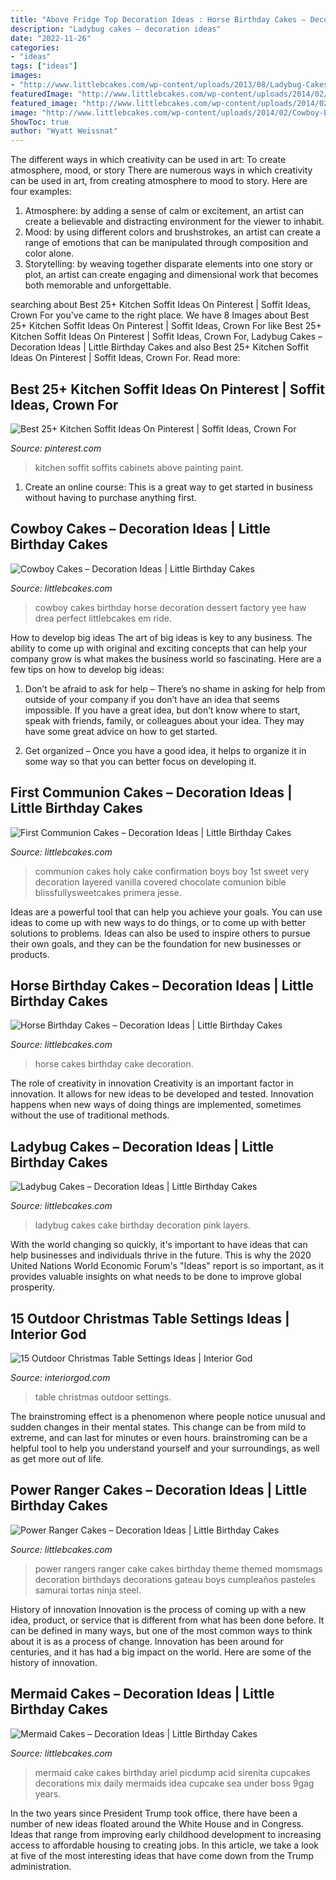 ```yaml
---
title: "Above Fridge Top Decoration Ideas : Horse Birthday Cakes – Decoration Ideas"
description: "Ladybug cakes – decoration ideas"
date: "2022-11-26"
categories:
- "ideas"
tags: ["ideas"]
images:
- "http://www.littlebcakes.com/wp-content/uploads/2013/08/Ladybug-Cakes-Images.jpg"
featuredImage: "http://www.littlebcakes.com/wp-content/uploads/2014/02/First-Holy-Communion-Cakes-886x1024.jpg"
featured_image: "http://www.littlebcakes.com/wp-content/uploads/2014/02/First-Holy-Communion-Cakes-886x1024.jpg"
image: "http://www.littlebcakes.com/wp-content/uploads/2014/02/Cowboy-Birthday-Cakes-For-Kids-645x1024.jpg"
ShowToc: true
author: "Wyatt Weissnat"
---
```



The different ways in which creativity can be used in art: To create atmosphere, mood, or story
There are numerous ways in which creativity can be used in art, from creating atmosphere to mood to story. Here are four examples:
1. Atmosphere: by adding a sense of calm or excitement, an artist can create a believable and distracting environment for the viewer to inhabit.
2. Mood: by using different colors and brushstrokes, an artist can create a range of emotions that can be manipulated through composition and color alone.
3. Storytelling: by weaving together disparate elements into one story or plot, an artist can create engaging and dimensional work that becomes both memorable and unforgettable.

	

		
searching about Best 25+ Kitchen Soffit Ideas On Pinterest | Soffit Ideas, Crown For you've came to the right place. We have 8 Images about Best 25+ Kitchen Soffit Ideas On Pinterest | Soffit Ideas, Crown For like Best 25+ Kitchen Soffit Ideas On Pinterest | Soffit Ideas, Crown For, Ladybug Cakes – Decoration Ideas | Little Birthday Cakes and also Best 25+ Kitchen Soffit Ideas On Pinterest | Soffit Ideas, Crown For. Read more:
		
    
## Best 25+ Kitchen Soffit Ideas On Pinterest | Soffit Ideas, Crown For

<img loading=lazy src="https://i.pinimg.com/736x/94/d0/71/94d071b65f05d75c7f607399e82dd5b2.jpg" onerror="this.onerror=null;this.src='https://tse2.mm.bing.net/th?id=OIP.uC6iyusImsJP0-oYOaAaQwHaK2&amp;pid=15.1';" alt="Best 25+ Kitchen Soffit Ideas On Pinterest | Soffit Ideas, Crown For">

_Source: pinterest.com_

>kitchen soffit soffits cabinets above painting paint. 

	

1. Create an online course: This is a great way to get started in business without having to purchase anything first.

    
## Cowboy Cakes – Decoration Ideas | Little Birthday Cakes

<img loading=lazy src="http://www.littlebcakes.com/wp-content/uploads/2014/02/Cowboy-Birthday-Cakes-For-Kids-645x1024.jpg" onerror="this.onerror=null;this.src='https://tse3.mm.bing.net/th?id=OIP.5lbahbJH74qALxPF8bH_rQHaLw&amp;pid=15.1';" alt="Cowboy Cakes – Decoration Ideas | Little Birthday Cakes">

_Source: littlebcakes.com_

>cowboy cakes birthday horse decoration dessert factory yee haw drea perfect littlebcakes em ride. 

	

How to develop big ideas
The art of big ideas is key to any business. The ability to come up with original and exciting concepts that can help your company grow is what makes the business world so fascinating. Here are a few tips on how to develop big ideas:
1. Don’t be afraid to ask for help – There’s no shame in asking for help from outside of your company if you don’t have an idea that seems impossible. If you have a great idea, but don’t know where to start, speak with friends, family, or colleagues about your idea. They may have some great advice on how to get started.

2. Get organized – Once you have a good idea, it helps to organize it in some way so that you can better focus on developing it.

    
## First Communion Cakes – Decoration Ideas | Little Birthday Cakes

<img loading=lazy src="http://www.littlebcakes.com/wp-content/uploads/2014/02/First-Holy-Communion-Cakes-886x1024.jpg" onerror="this.onerror=null;this.src='https://tse2.mm.bing.net/th?id=OIP.9eEUtjL5XDkim36JdGbgMQHaIj&amp;pid=15.1';" alt="First Communion Cakes – Decoration Ideas | Little Birthday Cakes">

_Source: littlebcakes.com_

>communion cakes holy cake confirmation boys boy 1st sweet very decoration layered vanilla covered chocolate comunion bible blissfullysweetcakes primera jesse. 

	

Ideas are a powerful tool that can help you achieve your goals. You can use ideas to come up with new ways to do things, or to come up with better solutions to problems. Ideas can also be used to inspire others to pursue their own goals, and they can be the foundation for new businesses or products.

    
## Horse Birthday Cakes – Decoration Ideas | Little Birthday Cakes

<img loading=lazy src="http://www.littlebcakes.com/wp-content/uploads/2014/01/Horse-Cakes-Pictures.jpg" onerror="this.onerror=null;this.src='https://tse4.mm.bing.net/th?id=OIP.smxNb7viHgNo-FelcJS1wwHaGP&amp;pid=15.1';" alt="Horse Birthday Cakes – Decoration Ideas | Little Birthday Cakes">

_Source: littlebcakes.com_

>horse cakes birthday cake decoration. 

	

The role of creativity in innovation
Creativity is an important factor in innovation. It allows for new ideas to be developed and tested. Innovation happens when new ways of doing things are implemented, sometimes without the use of traditional methods.

    
## Ladybug Cakes – Decoration Ideas | Little Birthday Cakes

<img loading=lazy src="http://www.littlebcakes.com/wp-content/uploads/2013/08/Ladybug-Cakes-Images.jpg" onerror="this.onerror=null;this.src='https://tse4.mm.bing.net/th?id=OIP.KxybL379qkebiqMLuU7BugHaE8&amp;pid=15.1';" alt="Ladybug Cakes – Decoration Ideas | Little Birthday Cakes">

_Source: littlebcakes.com_

>ladybug cakes cake birthday decoration pink layers. 

	

With the world changing so quickly, it's important to have ideas that can help businesses and individuals thrive in the future. This is why the 2020 United Nations World Economic Forum's "Ideas" report is so important, as it provides valuable insights on what needs to be done to improve global prosperity.

    
## 15 Outdoor Christmas Table Settings Ideas | Interior God

<img loading=lazy src="http://interiorgod.com/wp-content/uploads/2016/10/Outdoor-Christmas-Table-Settings.jpg" onerror="this.onerror=null;this.src='https://tse4.mm.bing.net/th?id=OIP.wV5P_MV3ROJVyB4Xkz70vwHaKf&amp;pid=15.1';" alt="15 Outdoor Christmas Table Settings Ideas | Interior God">

_Source: interiorgod.com_

>table christmas outdoor settings. 

	

The brainstroming effect is a phenomenon where people notice unusual and sudden changes in their mental states. This change can be from mild to extreme, and can last for minutes or even hours. brainstroming can be a helpful tool to help you understand yourself and your surroundings, as well as get more out of life.

    
## Power Ranger Cakes – Decoration Ideas | Little Birthday Cakes

<img loading=lazy src="http://www.littlebcakes.com/wp-content/uploads/2014/02/Power-Rangers-Cake.jpg" onerror="this.onerror=null;this.src='https://tse2.mm.bing.net/th?id=OIP.KS3pnbaxyDm1l5Uueur2KgHaJ0&amp;pid=15.1';" alt="Power Ranger Cakes – Decoration Ideas | Little Birthday Cakes">

_Source: littlebcakes.com_

>power rangers ranger cake cakes birthday theme themed momsmags decoration birthdays decorations gateau boys cumpleaños pasteles samurai tortas ninja steel. 

	

History of innovation
Innovation is the process of coming up with a new idea, product, or service that is different from what has been done before. It can be defined in many ways, but one of the most common ways to think about it is as a process of change. Innovation has been around for centuries, and it has had a big impact on the world. Here are some of the history of innovation.

    
## Mermaid Cakes – Decoration Ideas | Little Birthday Cakes

<img loading=lazy src="http://www.littlebcakes.com/wp-content/uploads/2013/08/Mermaid-Cakes.jpg" onerror="this.onerror=null;this.src='https://tse4.mm.bing.net/th?id=OIP.Q0oSX9LkHlPj5b2IiLa0FwHaNI&amp;pid=15.1';" alt="Mermaid Cakes – Decoration Ideas | Little Birthday Cakes">

_Source: littlebcakes.com_

>mermaid cake cakes birthday ariel picdump acid sirenita cupcakes decorations mix daily mermaids idea cupcake sea under boss 9gag years. 

	

In the two years since President Trump took office, there have been a number of new ideas floated around the White House and in Congress. Ideas that range from improving early childhood development to increasing access to affordable housing to creating jobs. In this article, we take a look at five of the most interesting ideas that have come down from the Trump administration.

